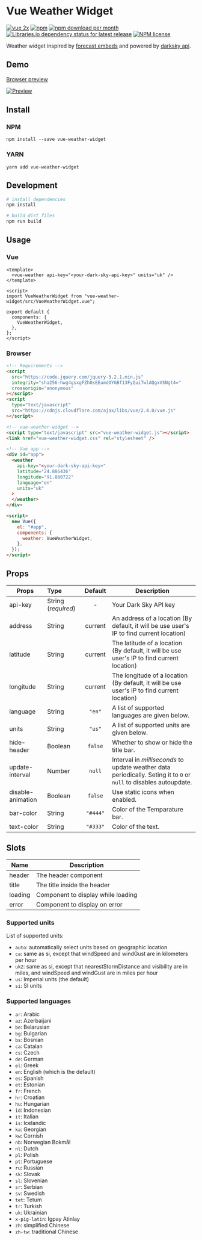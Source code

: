 # Vue Weather Widget

[![vue 2x](https://img.shields.io/badge/vuejs-2.x-brightgreen.svg)](https://vuejs.org/)
[![npm](https://img.shields.io/npm/v/vue-weather-widget)](http://npmjs.com/package/vue-weather-widget)
[![npm download per month](https://img.shields.io/npm/dm/vue-weather-widget)](http://npmjs.com/package/vue-weather-widget)
[![Libraries.io dependency status for latest release](https://img.shields.io/librariesio/release/npm/vue-weather-widget?color=red)](https://raw.githubusercontent.com/dipu-bd/vue-weather-widget/master/package.json)
[![NPM license](https://img.shields.io/npm/l/vue-weather-widget?color=blueviolet)](https://raw.githubusercontent.com/dipu-bd/vue-weather-widget/master/LICENSE)

Weather widget inspired by [forecast embeds](https://blog.darksky.net/forecast-embeds/) and powered by [darksky api](https://darksky.net/dev).

## Demo

[Browser preview](https://dipu-bd.github.io/vue-weather-widget/)

[![Preview](https://raw.githubusercontent.com/dipu-bd/vue-weather-widget/master/other/preview.gif)](https://dipu-bd.github.io/vue-weather-widget/)

## Install

### NPM

```
npm install --save vue-weather-widget
```

### YARN

```
yarn add vue-weather-widget
```

## Development

```bash
# install dependencies
npm install

# build dist files
npm run build
```

## Usage

### Vue

```vue
<template>
  <vue-weather api-key="<your-dark-sky-api-key>" units="uk" />
</template>

<script>
import VueWeatherWidget from "vue-weather-widget/src/VueWeatherWidget.vue";

export default {
  components: {
    VueWeatherWidget,
  },
};
</script>
```

### Browser

```html
<!-- Requirements -->
<script
  src="https://code.jquery.com/jquery-3.2.1.min.js"
  integrity="sha256-hwg4gsxgFZhOsEEamdOYGBf13FyQuiTwlAQgxVSNgt4="
  crossorigin="anonymous"
></script>
<script
  type="text/javascript"
  src="https://cdnjs.cloudflare.com/ajax/libs/vue/2.4.0/vue.js"
></script>

<!-- vue-weather-widget -->
<script type="text/javascript" src="vue-weather-widget.js"></script>
<link href="vue-weather-widget.css" rel="stylesheet" />

<!-- Vue app -->
<div id="app">
  <weather
    api-key="<your-dark-sky-api-key>"
    latitude="24.886436"
    longitude="91.880722"
    language="en"
    units="uk"
  >
  </weather>
</div>

<script>
  new Vue({
    el: "#app",
    components: {
      weather: VueWeatherWidget,
    },
  });
</script>
```

## Props

| Props             | Type                | Default  | Description                                                                                                        |
| ----------------- | :------------------ | :------: | ------------------------------------------------------------------------------------------------------------------ |
| api-key           | String (_required_) |    -     | Your Dark Sky API key                                                                                              |
| address           | String              | current  | An address of a location (By default, it will be use user's IP to find current location)                           |
| latitude          | String              | current  | The latitude of a location (By default, it will be use user's IP to find current location)                         |
| longitude         | String              | current  | The longitude of a location (By default, it will be use user's IP to find current location)                        |
| language          | String              |  `"en"`  | A list of supported languages are given below.                                                                     |
| units             | String              |  `"us"`  | A list of supported units are given below.                                                                         |
| hide-header       | Boolean             | `false`  | Whether to show or hide the title bar.                                                                             |
| update-interval   | Number              |  `null`  | Interval in _milliseconds_ to update weather data periodically. Seting it to `0` or `null` to disables autoupdate. |
| disable-animation | Boolean             | `false`  | Use static icons when enabled.                                                                                     |
| bar-color         | String              | `"#444"` | Color of the Temparature bar.                                                                                      |
| text-color        | String              | `"#333"` | Color of the text.                                                                                                 |

## Slots

| Name    | Description                        |
| ------- | ---------------------------------- |
| header  | The header component               |
| title   | The title inside the header        |
| loading | Component to display while loading |
| error   | Component to display on error      |

### Supported units

List of supported units:

- `auto`: automatically select units based on geographic location
- `ca`: same as si, except that windSpeed and windGust are in kilometers per hour
- `uk2`: same as si, except that nearestStormDistance and visibility are in miles, and windSpeed and windGust are in miles per hour
- `us`: Imperial units (the default)
- `si`: SI units

### Supported languages

- `ar`: Arabic
- `az`: Azerbaijani
- `be`: Belarusian
- `bg`: Bulgarian
- `bs`: Bosnian
- `ca`: Catalan
- `cs`: Czech
- `de`: German
- `el`: Greek
- `en`: English (which is the default)
- `es`: Spanish
- `et`: Estonian
- `fr`: French
- `hr`: Croatian
- `hu`: Hungarian
- `id`: Indonesian
- `it`: Italian
- `is`: Icelandic
- `ka`: Georgian
- `kw`: Cornish
- `nb`: Norwegian Bokmål
- `nl`: Dutch
- `pl`: Polish
- `pt`: Portuguese
- `ru`: Russian
- `sk`: Slovak
- `sl`: Slovenian
- `sr`: Serbian
- `sv`: Swedish
- `tet`: Tetum
- `tr`: Turkish
- `uk`: Ukrainian
- `x-pig-latin`: Igpay Atinlay
- `zh`: simplified Chinese
- `zh-tw`: traditional Chinese
